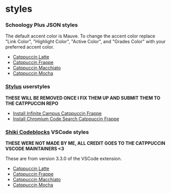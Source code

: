 # styles

### Schoology Plus JSON styles
The default accent color is Mauve. To change the accent color replace "Link Color", "Highlight Color", "Active Color", and "Grades Color" with your preferred accent color.
- [Catppuccin Latte](./splus/catppuccin-latte.json)
- [Catppuccin Frappe](./splus/catppuccin-frappe.json)
- [Catppuccin Macchiato](./splus/catppuccin-macchiato.json)
- [Catppuccin Mocha](./splus/catppuccin-mocha.json)

### [Stylus](https://github.com/openstyles/stylus) userstyles 
**THESE WILL BE REMOVED ONCE I FIX THEM UP AND SUBMIT THEM TO THE CATPPUCCIN REPO**
- [Install Infinite Campus Catppuccin Frappe](https://raw.githubusercontent.com/r58Playz/userstyles/master/infinitecampus.user.css)
- [Install Chromium Code Search Catppuccin Frappe](https://raw.githubusercontent.com/r58Playz/userstyles/master/codesearch.user.css)

### [Shiki Codeblocks](https://github.com/Vendicated/Vencord/tree/main/src/plugins/shikiCodeblocks.desktop) VSCode styles
**THESE WERE NOT MADE BY ME, ALL CREDIT GOES TO THE CATPPUCCIN VSCODE MAINTAINERS <3**

These are from version 3.3.0 of the VSCode extension.
- [Catppuccin Latte](./shiki/latte.json)
- [Catppuccin Frappe](./shiki/frappe.json)
- [Catppuccin Macchiato](./shiki/macchiato.json)
- [Catppuccin Mocha](./shiki/mocha.json)
